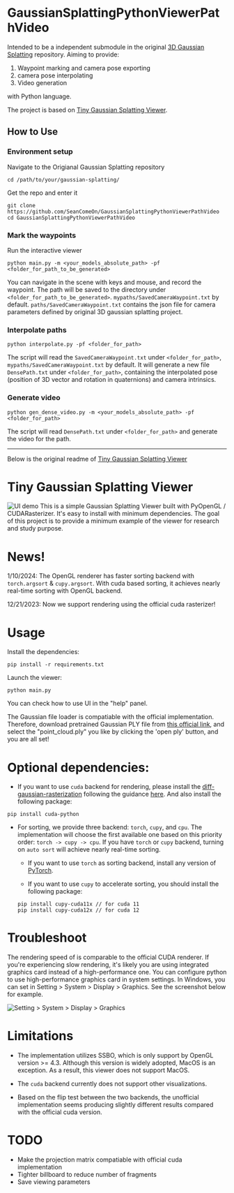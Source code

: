 # GaussianSplattingPythonViewerPathVideo
Intended to be a independent submodule in the original [3D Gaussian Splatting](https://github.com/graphdeco-inria/gaussian-splatting) repository. Aiming to provide:
1. Waypoint marking and camera pose exporting
2. camera pose interpolating
3. Video generation

with Python language.

The project is based on [Tiny Gaussian Splatting Viewer](https://github.com/limacv/GaussianSplattingViewer).

## How to Use
### Environment setup
Navigate to the Origianal Gaussian Splatting repository
```shell
cd /path/to/your/gaussian-splatting/
```
Get the repo and enter it
```shell
git clone https://github.com/SeanComeOn/GaussianSplattingPythonViewerPathVideo
cd GaussianSplattingPythonViewerPathVideo
```
### Mark the waypoints
Run the interactive viewer
```shell
python main.py -m <your_models_absolute_path> -pf <folder_for_path_to_be_generated>
```
You can navigate in the scene with keys and mouse, and record the waypoint.
The path will be saved to the directory under `<folder_for_path_to_be_generated>`. `mypaths/SavedCameraWaypoint.txt` by default.
`paths/SavedCameraWaypoint.txt` contains the json file for camera parameters defined by original 3D gaussian splatting project.

### Interpolate paths
```shell
python interpolate.py -pf <folder_for_path>
```
The script will read the `SavedCameraWaypoint.txt` under `<folder_for_path>`, `mypaths/SavedCameraWaypoint.txt` by default. It will generate a new file `DensePath.txt` under `<folder_for_path>`, containing the interpolated pose (position of 3D vector and rotation in quaternions) and camera intrinsics.

### Generate video
```shell
python gen_dense_video.py -m <your_models_absolute_path> -pf <folder_for_path>
```
The script will read `DensePath.txt` under `<folder_for_path>` and generate the video for the path.



-----------

Below is the original readme of [Tiny Gaussian Splatting Viewer](https://github.com/limacv/GaussianSplattingViewer)

# Tiny Gaussian Splatting Viewer
![UI demo](assets/teaser.png)
This is a simple Gaussian Splatting Viewer built with PyOpenGL / CUDARasterizer. It's easy to install with minimum dependencies. The goal of this project is to provide a minimum example of the viewer for research and study purpose. 

# News!
1/10/2024: The OpenGL renderer has faster sorting backend with `torch.argsort` & `cupy.argsort`. With cuda based sorting, it achieves nearly real-time sorting with OpenGL backend.

12/21/2023: Now we support rendering using the official cuda rasterizer!

# Usage
Install the dependencies:
```
pip install -r requirements.txt
```

Launch the viewer:
```
python main.py
```

You can check how to use UI in the "help" panel.

The Gaussian file loader is compatiable with the official implementation. 
Therefore, download pretrained Gaussian PLY file from [this official link](https://repo-sam.inria.fr/fungraph/3d-gaussian-splatting/datasets/pretrained/models.zip), and select the "point_cloud.ply" you like by clicking the 'open ply' button, and you are all set!


# Optional dependencies:

- If you want to use `cuda` backend for rendering, please install the [diff-gaussian-rasterization](https://github.com/graphdeco-inria/diff-gaussian-rasterization) following the guidance [here](https://github.com/graphdeco-inria/gaussian-splatting). And also install the following package:
```
pip install cuda-python
```

- For sorting, we provide three backend: `torch`, `cupy`, and `cpu`. The implementation will choose the first available one based on this priority order: `torch -> cupy -> cpu`. If you have `torch` or `cupy` backend, turning on `auto sort` will achieve nearly real-time sorting.
    - If you want to use `torch` as sorting backend, install any version of [PyTorch](https://pytorch.org/get-started/locally/).

    - If you want to use `cupy` to accelerate sorting, you should install the following package:
    ```
    pip install cupy-cuda11x // for cuda 11
    pip install cupy-cuda12x // for cuda 12
    ```


# Troubleshoot

The rendering speed of is comparable to the official CUDA renderer. If you're experiencing slow rendering, it's likely you are using integrated graphics card instead of a high-performance one. You can configure python to use high-performance graphics card in system settings. In Windows, you can set in Setting > System > Display > Graphics. See the screenshot below for example.

![Setting > System > Display > Graphics](assets/setting.png)

# Limitations
- The implementation utilizes SSBO, which is only support by OpenGL version >= 4.3. Although this version is widely adopted, MacOS is an exception. As a result, this viewer does not support MacOS.

- The `cuda` backend currently does not support other visualizations.

- Based on the flip test between the two backends, the unofficial implementation seems producing slightly different results compared with the official cuda version.

# TODO
- Make the projection matrix compatiable with official cuda implementation
- Tighter billboard to reduce number of fragments
- Save viewing parameters
